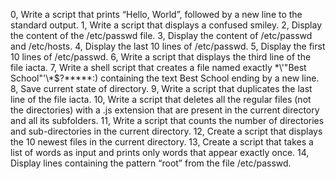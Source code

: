 0, Write a script that prints “Hello, World”, followed by a new line to the standard output.
1, Write a script that displays a confused smiley.
2, Display the content of the /etc/passwd file.
3, Display the content of /etc/passwd and /etc/hosts.
4, Display the last 10 lines of /etc/passwd.
5, Display the first 10 lines of /etc/passwd.
6, Write a script that displays the third line of the file iacta.
7, Write a shell script that creates a file named exactly \*\\'"Best School"\'\\*$\?\*\*\*\*\*:) containing the text Best School ending by a new line.
8, Save current state of directory.
9, Write a script that duplicates the last line of the file iacta.
10, Write a script that deletes all the regular files (not the directories) with a .js extension that are present in the current directory and all its subfolders.
11, Write a script that counts the number of directories and sub-directories in the current directory.
12, Create a script that displays the 10 newest files in the current directory.
13, Create a script that takes a list of words as input and prints only words that appear exactly once.
14, Display lines containing the pattern “root” from the file /etc/passwd.
